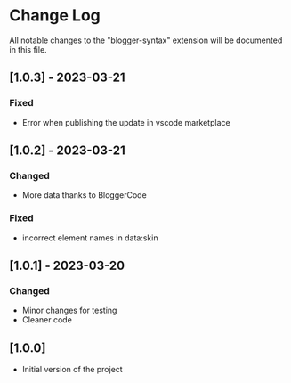 # Change Log

All notable changes to the "blogger-syntax" extension will be documented in this file.

## [1.0.3] - 2023-03-21

### Fixed

- Error when publishing the update in vscode marketplace

## [1.0.2] - 2023-03-21
 
### Changed

- More data thanks to BloggerCode

### Fixed

- incorrect element names in data:skin

## [1.0.1] - 2023-03-20
 
### Changed

- Minor changes for testing
- Cleaner code

## [1.0.0]

- Initial version of the project